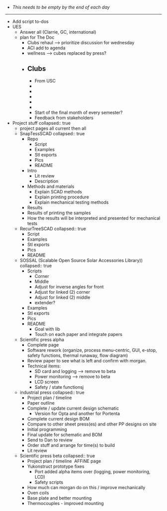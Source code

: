 - *This needs to be empty by the end of each day*
- ---
- Add script to-dos
- UES
	- Answer all (Clarrie, GC, international)
	- plan for The Doc
		- Clubs rehaul --> prioritize discussion for wednesday
		- ACI add to agenda
		- wellness --> cubes replaced by press?
		- Clubs
			-
			- From USC
			-
			-
			-
			-
			-
			- Start of the final month of every semester?
			- Feedback from stakeholders
- Project stuff
  collapsed:: true
	- project pages all current then all
	- SnapTessSCAD
	  collapsed:: true
		- Repo
			- Script
			- Examples
			- Stl exports
			- Pics
			- README
		- Intro
			- Lit review
			- Description
		- Methods and materials
			- Explain SCAD methods
			- Explain printing procedure
			- Explain mechanical testing methods
		- Results
		- Results of printing the samples
		- How the results will be interpreted and presented for mechanical tests
	- RecurTreeSCAD
	  collapsed:: true
		- Script
		- Examples
		- Stl exports
		- Pics
		- README
	- SOSSAL (Scalable Open Source Solar Accessories Library))
	  collapsed:: true
		- Scripts
			- Corner
			- Middle
			- Adjust for inverse angles for front
			- Adjust for linked (2) corner
			- Adjust for linked (2) middle
			- extender?
		- Examples
		- Stl exports
		- Pics
		- README
			- Goal with lib
			- Touch on each paper and integrate papers
	- Scientific press alpha
		- Complete page
		- Software rework (organize, process menu-centric, GUI, e-stop, safety functions, thermal runaway, flow diagram)
		- Review paper to see what is left and confirm with morgan.
		- Technical items:
			- SD card and logging --> remove to beta
			- Power monitoring --> remove to beta
			- LCD screen
			- Safety / state functionsj
	- industrial press
	  collapsed:: true
		- Project plan / timeline
		- Paper outline
		- Complete / update current design schematic
			- Version for Opta and another for Portenta
		- Complete current design BOM
		- Compare to other sheet press(es) and other PP designs on site
		- Initial programming
		- Final update for schematic and BOM
		- Send to Dan to review
		- Order stuff and arrange for time(s) to build
		- Lit review
	- Scientific press beta
	  collapsed:: true
		- Project plan / timeline  AFFiNE page
		- Yukonstruct prototype fixes
			- Port added alpha items over (logging, power monitoring, LCD)
			- Safety scripts
		- How much can morgan do on this / improve mechanically
		- Oven coils
		- Base plate and better mounting
		- Thermocouples - improved mounting